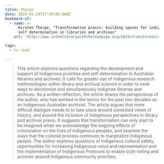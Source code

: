 ```yaml
---
title: thorpe
date: 2019-01-24T17:34:08.668Z
bookmark-of:
  - name: >-
      Kirsten Thorpe, "Transformative praxis: building spaces for indigenous
      self determination in libraries and archives"
    url: 'http://www.inthelibrarywiththeleadpipe.org/2019/transformative-praxis/'

tags:
  - to read

---
```

> This article explores questions regarding the development and support of Indigenous priorities and self-determination in Australian libraries and archives. It calls for greater use of Indigenous research methodologies within library and archival science in order to seek ways to decolonize and simultaneously indiginze libraries and archives. As a written reflection, the article shares the perspectives of the author, who has worked in the sector for the past two decades as an Indigenous Australian archivist. The article argues that more difficult dialogue needs to to take place around contested views of history, and around the inclusion of Indigenous perspectives in library and archival praxis. It suggests that transformation can only start to be imagined when we acknowledge the ongoing effects of colonization on the lives of Indigenous peoples, and examine the ways that the colonial process continues to marginalize Indigenous people. The author explores questions of Indigenous cultural safety, opportunities for increasing Indigenous voice and representation and the implementation of Indigenous Protocols to enable truth-telling and activism around Indigenous community priorities.
